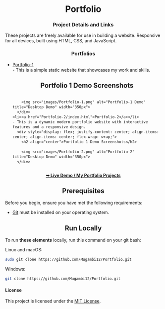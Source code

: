 <h1 align="center">Portfolio</h1>

<div align="center">
  <h3 align="center">Project Details and Links</h3>

  <p align="left">These projects are freely available for use in building a website. Responsive for all devices, built using HTML, CSS, and JavaScript.</p>

  <h3 align="center">Portfolios</h3>

  <ul align="left">
    <li><a href="Portfolio-1/index.html">Portfolio-1</a></li>
    - This is a simple static website that showcases my work and skills.
      <div style="display: flex; justify-content: center; align-items: center; align-items: center; flex-wrap: wrap;">
        <h2 align="center">Portfolio 1 Demo Screenshots</h2>
      
        <img src="images/Portfolio-1.png" alt="Portfolio-1 Demo" title="Desktop Demo" width="350px">
      </div>
    <li><a href="Portfolio-2/index.html">Portfolio-2</a></li>
    - This is a dynamic modern portfolio website with interactive features and a responsive design.
      <div style="display: flex; justify-content: center; align-items: center; align-items: center; flex-wrap: wrap;">
        <h2 align="center">Portfolio 1 Demo Screenshots</h2>

        <img src="images/Portfolio-2.png" alt="Portfolio-2" title="Desktop Demo" width="350px">
      </div>
  </ul>

  <a href="https://mugambi12.github.io/Portfolio"><strong>➥ Live Demo / My Portfolio Projects</strong></a>

</div>


<h2 align="center">Prerequisites</h2>

Before you begin, ensure you have met the following requirements:

* [Git](https://git-scm.com/downloads "Download Git") must be installed on your operating system.

<h2 align="center">Run Locally</h2>

To run **these elements** locally, run this command on your git bash:

Linux and macOS:

```bash
sudo git clone https://github.com/Mugambi12/Portfolio.git
```

Windows:

```bash
git clone https://github.com/Mugambi12/Portfolio.git
```

#### License

This project is licensed under the [MIT License](https://choosealicense.com/licenses/mit/).
